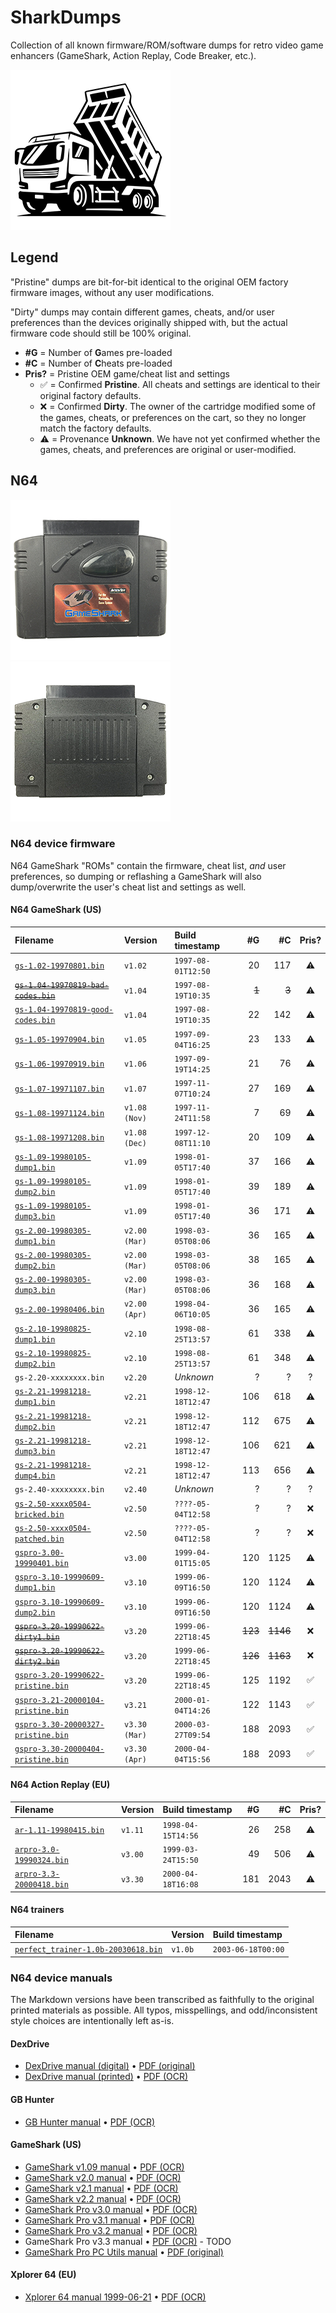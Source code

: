 # SharkDumps

Collection of all known firmware/ROM/software dumps for retro video game enhancers (GameShark, Action Replay, Code Breaker, etc.).

![Dump truck icon](/assets/icons/dump-truck-256.png)

## Legend

"Pristine" dumps are bit-for-bit identical to the original OEM factory firmware images, without any user modifications.

"Dirty" dumps may contain different games, cheats, and/or user preferences than the devices originally shipped with, but the actual firmware code should still be 100% original.

- __#G__ = Number of **G**ames pre-loaded
- __#C__ = Number of **C**heats pre-loaded
- __Pris?__ = Pristine OEM game/cheat list and settings
    - ✅ = Confirmed **Pristine**. All cheats and settings are identical to their original factory defaults.
    - ❌ = Confirmed **Dirty**. The owner of the cartridge modified some of the games, cheats, or preferences on the cart, so they no longer match the factory defaults.
    - ⚠️ = Provenance **Unknown**. We have not yet confirmed whether the games, cheats, and preferences are original or user-modified.

## N64

![GameShark v2.x front photo](/assets/photos/gs2x-front-512.png) ![GameShark v2.x rear photo](/assets/photos/gs2x-rear-512.png)

### N64 device firmware

N64 GameShark "ROMs" contain the firmware, cheat list, _and_ user preferences, so dumping or reflashing a GameShark will also dump/overwrite the user's cheat list and settings as well.

#### N64 GameShark (US)

| Filename                                 | Version       | Build timestamp    | #G      | #C       | Pris? |
|:---------------------------------------- |:------------- |:------------------ | -------:| --------:|:-----:|
|   [`gs-1.02-19970801.bin`]               | `v1.02`       | `1997-08-01T12:50` |    20   |    117   | ⚠️     |
| ~~[`gs-1.04-19970819-bad-codes.bin`][]~~ | `v1.04`       | `1997-08-19T10:35` |   ~~1~~ |    ~~3~~ | ⚠️     |
|   [`gs-1.04-19970819-good-codes.bin`][]  | `v1.04`       | `1997-08-19T10:35` |    22   |    142   | ⚠️     |
|   [`gs-1.05-19970904.bin`][]             | `v1.05`       | `1997-09-04T16:25` |    23   |    133   | ⚠️     |
|   [`gs-1.06-19970919.bin`][]             | `v1.06`       | `1997-09-19T14:25` |    21   |     76   | ⚠️     |
|   [`gs-1.07-19971107.bin`][]             | `v1.07`       | `1997-11-07T10:24` |    27   |    169   | ⚠️     |
|   [`gs-1.08-19971124.bin`][]             | `v1.08 (Nov)` | `1997-11-24T11:58` |     7   |     69   | ⚠️     |
|   [`gs-1.08-19971208.bin`][]             | `v1.08 (Dec)` | `1997-12-08T11:10` |    20   |    109   | ⚠️     |
|   [`gs-1.09-19980105-dump1.bin`][]       | `v1.09`       | `1998-01-05T17:40` |    37   |    166   | ⚠️     |
|   [`gs-1.09-19980105-dump2.bin`][]       | `v1.09`       | `1998-01-05T17:40` |    39   |    189   | ⚠️     |
|   [`gs-1.09-19980105-dump3.bin`][]       | `v1.09`       | `1998-01-05T17:40` |    36   |    171   | ⚠️     |
|   [`gs-2.00-19980305-dump1.bin`][]       | `v2.00 (Mar)` | `1998-03-05T08:06` |    36   |    165   | ⚠️     |
|   [`gs-2.00-19980305-dump2.bin`][]       | `v2.00 (Mar)` | `1998-03-05T08:06` |    38   |    165   | ⚠️     |
|   [`gs-2.00-19980305-dump3.bin`][]       | `v2.00 (Mar)` | `1998-03-05T08:06` |    36   |    168   | ⚠️     |
|   [`gs-2.00-19980406.bin`][]             | `v2.00 (Apr)` | `1998-04-06T10:05` |    36   |    165   | ⚠️     |
|   [`gs-2.10-19980825-dump1.bin`][]       | `v2.10`       | `1998-08-25T13:57` |    61   |    338   | ⚠️     |
|   [`gs-2.10-19980825-dump2.bin`][]       | `v2.10`       | `1998-08-25T13:57` |    61   |    348   | ⚠️     |
|    `gs-2.20-xxxxxxxx.bin`                | `v2.20`       | _Unknown_          |     ?   |      ?   | ?     |
|   [`gs-2.21-19981218-dump1.bin`][]       | `v2.21`       | `1998-12-18T12:47` |   106   |    618   | ⚠️     |
|   [`gs-2.21-19981218-dump2.bin`][]       | `v2.21`       | `1998-12-18T12:47` |   112   |    675   | ⚠️     |
|   [`gs-2.21-19981218-dump3.bin`][]       | `v2.21`       | `1998-12-18T12:47` |   106   |    621   | ⚠️     |
|   [`gs-2.21-19981218-dump4.bin`][]       | `v2.21`       | `1998-12-18T12:47` |   113   |    656   | ⚠️     |
|    `gs-2.40-xxxxxxxx.bin`                | `v2.40`       | _Unknown_          |     ?   |      ?   | ?     |
|   [`gs-2.50-xxxx0504-bricked.bin`][]     | `v2.50`       | `????-05-04T12:58` |     ?   |      ?   | ❌     |
|   [`gs-2.50-xxxx0504-patched.bin`][]     | `v2.50`       | `????-05-04T12:58` |     ?   |      ?   | ❌     |
|   [`gspro-3.00-19990401.bin`][]          | `v3.00`       | `1999-04-01T15:05` |   120   |   1125   | ⚠️     |
|   [`gspro-3.10-19990609-dump1.bin`][]    | `v3.10`       | `1999-06-09T16:50` |   120   |   1124   | ⚠️     |
|   [`gspro-3.10-19990609-dump2.bin`][]    | `v3.10`       | `1999-06-09T16:50` |   120   |   1124   | ⚠️     |
| ~~[`gspro-3.20-19990622-dirty1.bin`][]~~ | `v3.20`       | `1999-06-22T18:45` | ~~123~~ | ~~1146~~ | ❌     |
| ~~[`gspro-3.20-19990622-dirty2.bin`][]~~ | `v3.20`       | `1999-06-22T18:45` | ~~126~~ | ~~1163~~ | ❌     |
|   [`gspro-3.20-19990622-pristine.bin`][] | `v3.20`       | `1999-06-22T18:45` |   125   |   1192   | ✅     |
|   [`gspro-3.21-20000104-pristine.bin`][] | `v3.21`       | `2000-01-04T14:26` |   122   |   1143   | ✅     |
|   [`gspro-3.30-20000327-pristine.bin`][] | `v3.30 (Mar)` | `2000-03-27T09:54` |   188   |   2093   | ✅     |
|   [`gspro-3.30-20000404-pristine.bin`][] | `v3.30 (Apr)` | `2000-04-04T15:56` |   188   |   2093   | ✅     |

#### N64 Action Replay (EU)

| Filename                     | Version | Build timestamp    | #G   | #C   | Pris? |
|:---------------------------- |:------- |:------------------ | ----:| ----:|:-----:|
| [`ar-1.11-19980415.bin`][]   | `v1.11` | `1998-04-15T14:56` |   26 |  258 | ⚠️     |
| [`arpro-3.0-19990324.bin`][] | `v3.00` | `1999-03-24T15:50` |   49 |  506 | ⚠️     |
| [`arpro-3.3-20000418.bin`][] | `v3.30` | `2000-04-18T16:08` |  181 | 2043 | ⚠️     |

#### N64 trainers

| Filename                                | Version | Build timestamp    |
|:--------------------------------------- |:------- |:------------------ |
| [`perfect_trainer-1.0b-20030618.bin`][] | `v1.0b` | `2003-06-18T00:00` |

[`ar-1.11-19980415.bin`]:              /n64/firmware/ar-1.11-19980415.bin
[`arpro-3.0-19990324.bin`]:            /n64/firmware/arpro-3.0-19990324.bin
[`arpro-3.3-20000418.bin`]:            /n64/firmware/arpro-3.3-20000418.bin
[`gs-1.02-19970801.bin`]:              /n64/firmware/gs-1.02-19970801.bin
[`gs-1.04-19970819-bad-codes.bin`]:    /n64/firmware/gs-1.04-19970819-bad-codes.bin
[`gs-1.04-19970819-good-codes.bin`]:   /n64/firmware/gs-1.04-19970819-good-codes.bin
[`gs-1.05-19970904.bin`]:              /n64/firmware/gs-1.05-19970904.bin
[`gs-1.06-19970919.bin`]:              /n64/firmware/gs-1.06-19970919.bin
[`gs-1.07-19971107.bin`]:              /n64/firmware/gs-1.07-19971107.bin
[`gs-1.08-19971124.bin`]:              /n64/firmware/gs-1.08-19971124.bin
[`gs-1.08-19971208.bin`]:              /n64/firmware/gs-1.08-19971208.bin
[`gs-1.09-19980105-dump1.bin`]:        /n64/firmware/gs-1.09-19980105-dump1.bin
[`gs-1.09-19980105-dump2.bin`]:        /n64/firmware/gs-1.09-19980105-dump2.bin
[`gs-1.09-19980105-dump3.bin`]:        /n64/firmware/gs-1.09-19980105-dump3.bin
[`gs-2.00-19980305-dump1.bin`]:        /n64/firmware/gs-2.00-19980305-dump1.bin
[`gs-2.00-19980305-dump2.bin`]:        /n64/firmware/gs-2.00-19980305-dump2.bin
[`gs-2.00-19980305-dump3.bin`]:        /n64/firmware/gs-2.00-19980305-dump3.bin
[`gs-2.00-19980406.bin`]:              /n64/firmware/gs-2.00-19980406.bin
[`gs-2.10-19980825-dump1.bin`]:        /n64/firmware/gs-2.10-19980825-dump1.bin
[`gs-2.10-19980825-dump2.bin`]:        /n64/firmware/gs-2.10-19980825-dump2.bin
[`gs-2.21-19981218-dump1.bin`]:        /n64/firmware/gs-2.21-19981218-dump1.bin
[`gs-2.21-19981218-dump2.bin`]:        /n64/firmware/gs-2.21-19981218-dump2.bin
[`gs-2.21-19981218-dump3.bin`]:        /n64/firmware/gs-2.21-19981218-dump3.bin
[`gs-2.21-19981218-dump4.bin`]:        /n64/firmware/gs-2.21-19981218-dump4.bin
[`gs-2.50-xxxx0504-bricked.bin`]:      /n64/firmware/gs-2.50-xxxx0504-bricked.bin
[`gs-2.50-xxxx0504-patched.bin`]:      /n64/firmware/gs-2.50-xxxx0504-patched.bin
[`gspro-3.00-19990401.bin`]:           /n64/firmware/gspro-3.00-19990401.bin
[`gspro-3.10-19990609-dump1.bin`]:     /n64/firmware/gspro-3.10-19990609-dump1.bin
[`gspro-3.10-19990609-dump2.bin`]:     /n64/firmware/gspro-3.10-19990609-dump2.bin
[`gspro-3.20-19990622-dirty1.bin`]:    /n64/firmware/gspro-3.20-19990622-dirty1.bin
[`gspro-3.20-19990622-dirty2.bin`]:    /n64/firmware/gspro-3.20-19990622-dirty2.bin
[`gspro-3.20-19990622-pristine.bin`]:  /n64/firmware/gspro-3.20-19990622-pristine.bin
[`gspro-3.21-20000104-pristine.bin`]:  /n64/firmware/gspro-3.21-20000104-pristine.bin
[`gspro-3.30-20000327-pristine.bin`]:  /n64/firmware/gspro-3.30-20000327-pristine.bin
[`gspro-3.30-20000404-pristine.bin`]:  /n64/firmware/gspro-3.30-20000404-pristine.bin
[`perfect_trainer-1.0b-20030618.bin`]: /n64/firmware/perfect_trainer-1.0b-20030618.bin

### N64 device manuals

The Markdown versions have been transcribed as faithfully to the original printed materials as possible. All typos, misspellings, and odd/inconsistent style choices are intentionally left as-is.

#### DexDrive

- [DexDrive manual (digital)](/n64/manuals/n64_dexdrive_manual_digital.md)        • [PDF (original)](/n64/manuals/n64_dexdrive_manual_digital.pdf)
- [DexDrive manual (printed)](/n64/manuals/n64_dexdrive_manual_printed.md)        • [PDF (OCR)](/n64/manuals/n64_dexdrive_manual_printed_ocr.pdf)

#### GB Hunter

- [GB Hunter manual](/n64/manuals/n64_gb_hunter_manual.md)                        • [PDF (OCR)](/n64/manuals/n64_gb_hunter_manual_ocr.pdf)

#### GameShark (US)

- [GameShark v1.09 manual](/n64/manuals/n64_gameshark_v1.09_manual.md)            • [PDF (OCR)](/n64/manuals/n64_gameshark_v1.09_manual_ocr.pdf)
- [GameShark v2.0 manual](/n64/manuals/n64_gameshark_v2.00_manual.md)             • [PDF (OCR)](/n64/manuals/n64_gameshark_v2.00_manual_ocr.pdf)
- [GameShark v2.1 manual](/n64/manuals/n64_gameshark_v2.10_manual.md)             • [PDF (OCR)](/n64/manuals/n64_gameshark_v2.10_manual_ocr.pdf)
- [GameShark v2.2 manual](/n64/manuals/n64_gameshark_v2.20_manual.md)             • [PDF (OCR)](/n64/manuals/n64_gameshark_v2.20_manual_ocr.pdf)
- [GameShark Pro v3.0 manual](/n64/manuals/n64_gameshark_pro_v3.00_manual.md)     • [PDF (OCR)](/n64/manuals/n64_gameshark_pro_v3.00_manual_ocr.pdf)
- [GameShark Pro v3.1 manual](/n64/manuals/n64_gameshark_pro_v3.10_manual.md)     • [PDF (OCR)](/n64/manuals/n64_gameshark_pro_v3.10_manual_ocr.pdf)
- [GameShark Pro v3.2 manual](/n64/manuals/n64_gameshark_pro_v3.20_manual.md)     • [PDF (OCR)](/n64/manuals/n64_gameshark_pro_v3.20_manual_ocr.pdf)
-  GameShark Pro v3.3 manual                                                      • [PDF (OCR)](/n64/manuals/n64_gameshark_pro_v3.30_manual_ocr.pdf) - TODO
- [GameShark Pro PC Utils manual](/n64/manuals/n64_gameshark_pro_utils_manual.md) • [PDF (original)](/n64/manuals/n64_gameshark_pro_utils_manual_digital.pdf)

#### Xplorer 64 (EU)

- [Xplorer 64 manual 1999-06-21](/n64/manuals/xplorer64_19990621_manual.md)       • [PDF (OCR)](/n64/manuals/xplorer64_19990621_manual_ocr.pdf)
